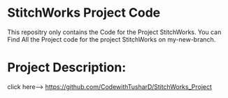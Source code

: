 # StitchWorks Project Code 
This repositry only contains the Code for the Project StitchWorks.
You can Find All the Project code for the project StitchWorks on my-new-branch.
# Project Description: 
click here--> https://github.com/CodewithTusharD/StitchWorks_Project

